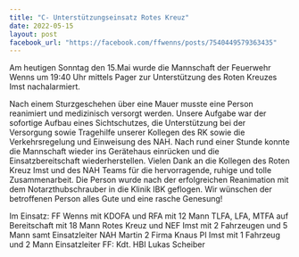 ```yaml
---
title: "C- Unterstützungseinsatz Rotes Kreuz"
date: 2022-05-15
layout: post
facebook_url: "https://facebook.com/ffwenns/posts/7540449579363435"
---
```


Am heutigen Sonntag den 15.Mai wurde die Mannschaft der Feuerwehr Wenns um 19:40 Uhr mittels Pager zur Unterstützung des Roten Kreuzes Imst nachalarmiert.

Nach einem Sturzgeschehen über eine Mauer musste eine Person reanimiert und medizinisch versorgt werden. Unsere Aufgabe war der sofortige Aufbau eines Sichtschutzes, die Unterstützung bei der Versorgung sowie Tragehilfe unserer Kollegen des RK sowie die Verkehrsregelung und Einweisung des NAH. Nach rund einer Stunde konnte die Mannschaft wieder ins Gerätehaus einrücken und die Einsatzbereitschaft wiederherstellen. Vielen Dank an die Kollegen des Roten Kreuz Imst und des NAH Teams für die hervorragende, ruhige und tolle Zusammenarbeit. Die Person wurde nach der erfolgreichen Reanimation mit dem Notarzthubschrauber in die Klinik IBK geflogen. Wir wünschen der betroffenen Person alles Gute und eine rasche Genesung! 

Im Einsatz:
FF Wenns mit KDOFA und RFA mit 12 Mann
TLFA, LFA, MTFA auf Bereitschaft mit 18 Mann
Rotes Kreuz und NEF Imst mit 2 Fahrzeugen und 5 Mann samt Einsatzleiter
NAH Martin 2 Firma Knaus
PI Imst mit 1 Fahrzeug und 2 Mann 
Einsatzleiter FF: Kdt. HBI Lukas Scheiber